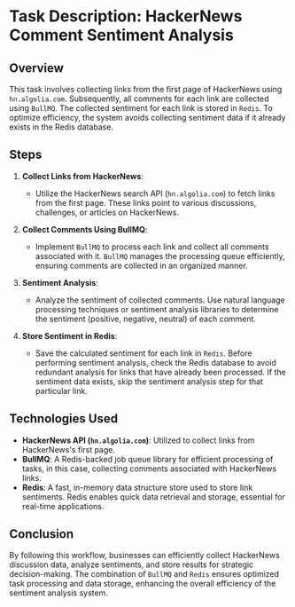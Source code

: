 # Task Description: HackerNews Comment Sentiment Analysis

## Overview

This task involves collecting links from the first page of HackerNews using `hn.algolia.com`. Subsequently, all comments for each link are collected using `BullMQ`. The collected sentiment for each link is stored in `Redis`. To optimize efficiency, the system avoids collecting sentiment data if it already exists in the Redis database.

## Steps

1. **Collect Links from HackerNews**:
   - Utilize the HackerNews search API (`hn.algolia.com`) to fetch links from the first page. These links point to various discussions, challenges, or articles on HackerNews.

2. **Collect Comments Using BullMQ**:
   - Implement `BullMQ` to process each link and collect all comments associated with it. `BullMQ` manages the processing queue efficiently, ensuring comments are collected in an organized manner.

3. **Sentiment Analysis**:
   - Analyze the sentiment of collected comments. Use natural language processing techniques or sentiment analysis libraries to determine the sentiment (positive, negative, neutral) of each comment.

4. **Store Sentiment in Redis**:
   - Save the calculated sentiment for each link in `Redis`. Before performing sentiment analysis, check the Redis database to avoid redundant analysis for links that have already been processed. If the sentiment data exists, skip the sentiment analysis step for that particular link.

## Technologies Used

- **HackerNews API (`hn.algolia.com`)**: Utilized to collect links from HackerNews's first page.
- **BullMQ**: A Redis-backed job queue library for efficient processing of tasks, in this case, collecting comments associated with HackerNews links.
- **Redis**: A fast, in-memory data structure store used to store link sentiments. Redis enables quick data retrieval and storage, essential for real-time applications.

## Conclusion

By following this workflow, businesses can efficiently collect HackerNews discussion data, analyze sentiments, and store results for strategic decision-making. The combination of `BullMQ` and `Redis` ensures optimized task processing and data storage, enhancing the overall efficiency of the sentiment analysis system.
